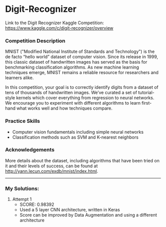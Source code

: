 # Digit-Recognizer

Link to the Digit Recognizer Kaggle Competition: https://www.kaggle.com/c/digit-recognizer/overview


### Competition Description

MNIST ("Modified National Institute of Standards and Technology") is the de facto “hello world” dataset of computer vision. Since its release in 1999, this classic dataset of handwritten images has served as the basis for benchmarking classification algorithms. As new machine learning techniques emerge, MNIST remains a reliable resource for researchers and learners alike.

In this competition, your goal is to correctly identify digits from a dataset of tens of thousands of handwritten images. We’ve curated a set of tutorial-style kernels which cover everything from regression to neural networks. We encourage you to experiment with different algorithms to learn first-hand what works well and how techniques compare.

### Practice Skills
 - Computer vision fundamentals including simple neural networks
 - Classification methods such as SVM and K-nearest neighbors

### Acknowledgements 

More details about the dataset, including algorithms that have been tried on it and their levels of success, can be found at http://yann.lecun.com/exdb/mnist/index.html.

---

### My Solutions:
1.  Attempt 1
    - SCORE: 0.98392
    - Used a 5 layer CNN architecture, written in Keras
    - Score can be improved by Data Augmentation and using a different architecture
